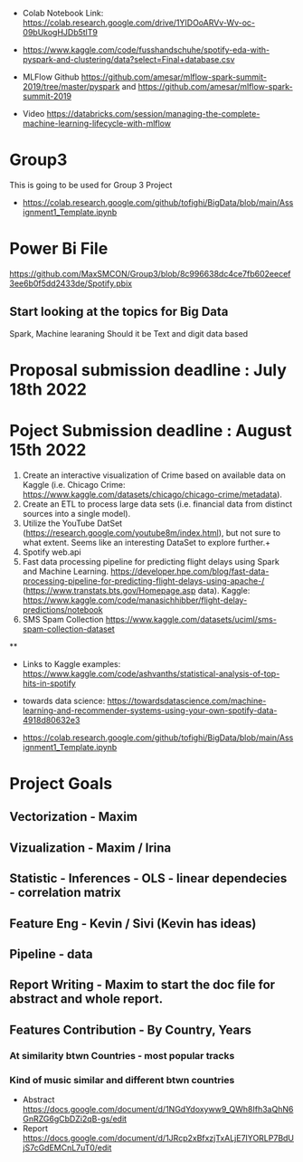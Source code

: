 * Colab Notebook Link: https://colab.research.google.com/drive/1YIDOoARVv-Wv-oc-09bUkogHJDb5tlT9 
* https://www.kaggle.com/code/fusshandschuhe/spotify-eda-with-pyspark-and-clustering/data?select=Final+database.csv

* MLFlow Github https://github.com/amesar/mlflow-spark-summit-2019/tree/master/pyspark and https://github.com/amesar/mlflow-spark-summit-2019 
* Video https://databricks.com/session/managing-the-complete-machine-learning-lifecycle-with-mlflow

# Group3
This is going to be used for Group 3 Project
* https://colab.research.google.com/github/tofighi/BigData/blob/main/Assignment1_Template.ipynb
 
 # Power Bi File
https://github.com/MaxSMCON/Group3/blob/8c996638dc4ce7fb602eecef3ee6b0f5dd2433de/Spotify.pbix
 
## Start looking at the topics for Big Data
  Spark,
  Machine learaning
  Should it be Text and digit data based
  
# Proposal submission deadline : July 18th 2022
  
#  Poject Submission deadline : August 15th 2022

1. Create an interactive visualization of Crime based on available data on Kaggle (i.e. Chicago Crime: https://www.kaggle.com/datasets/chicago/chicago-crime/metadata).
2. Create an ETL to process large data sets (i.e. financial data from distinct sources into a single model).
3. Utilize the YouTube DatSet (https://research.google.com/youtube8m/index.html), but not sure to what extent. Seems like an interesting DataSet to explore further.+
4. Spotify web.api
5. Fast data processing pipeline for predicting flight delays using Spark and Machine Learning. https://developer.hpe.com/blog/fast-data-processing-pipeline-for-predicting-flight-delays-using-apache-/ (https://www.transtats.bts.gov/Homepage.asp data). Kaggle: https://www.kaggle.com/code/manasichhibber/flight-delay-predictions/notebook
6. SMS Spam Collection https://www.kaggle.com/datasets/uciml/sms-spam-collection-dataset


**

* Links to Kaggle examples: https://www.kaggle.com/code/ashvanths/statistical-analysis-of-top-hits-in-spotify
* towards data science: https://towardsdatascience.com/machine-learning-and-recommender-systems-using-your-own-spotify-data-4918d80632e3

  
* https://colab.research.google.com/github/tofighi/BigData/blob/main/Assignment1_Template.ipynb
# Project Goals
## Vectorization - Maxim
## Vizualization - Maxim / Irina 
## Statistic - Inferences - OLS - linear dependecies - correlation matrix
## Feature Eng - Kevin / Sivi (Kevin has ideas)
## Pipeline - data 
## Report Writing - Maxim to start the doc file for abstract and whole report. 
## Features Contribution - By Country, Years
### At similarity btwn Countries - most popular tracks
### Kind of music similar  and different btwn countries

* Abstract https://docs.google.com/document/d/1NGdYdoxyww9_QWh8Ifh3aQhN6GnRZG6gCbDZi2qB-gs/edit
* Report https://docs.google.com/document/d/1JRcp2xBfxzjTxALjE7IYORLP7BdUjS7cGdEMCnL7uT0/edit





